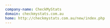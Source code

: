 ```yaml
---
company-name: CheckMyStats
domain: checkmystats.com.au
home: http://checkmystats.com.au/new/index.php
---
```




